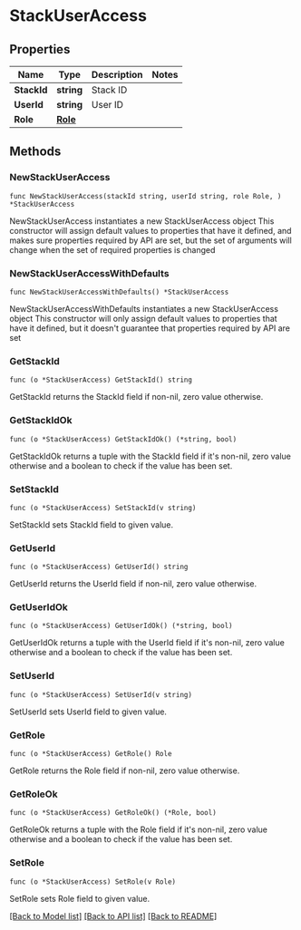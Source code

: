 # StackUserAccess

## Properties

Name | Type | Description | Notes
------------ | ------------- | ------------- | -------------
**StackId** | **string** | Stack ID | 
**UserId** | **string** | User ID | 
**Role** | [**Role**](Role.md) |  | 

## Methods

### NewStackUserAccess

`func NewStackUserAccess(stackId string, userId string, role Role, ) *StackUserAccess`

NewStackUserAccess instantiates a new StackUserAccess object
This constructor will assign default values to properties that have it defined,
and makes sure properties required by API are set, but the set of arguments
will change when the set of required properties is changed

### NewStackUserAccessWithDefaults

`func NewStackUserAccessWithDefaults() *StackUserAccess`

NewStackUserAccessWithDefaults instantiates a new StackUserAccess object
This constructor will only assign default values to properties that have it defined,
but it doesn't guarantee that properties required by API are set

### GetStackId

`func (o *StackUserAccess) GetStackId() string`

GetStackId returns the StackId field if non-nil, zero value otherwise.

### GetStackIdOk

`func (o *StackUserAccess) GetStackIdOk() (*string, bool)`

GetStackIdOk returns a tuple with the StackId field if it's non-nil, zero value otherwise
and a boolean to check if the value has been set.

### SetStackId

`func (o *StackUserAccess) SetStackId(v string)`

SetStackId sets StackId field to given value.


### GetUserId

`func (o *StackUserAccess) GetUserId() string`

GetUserId returns the UserId field if non-nil, zero value otherwise.

### GetUserIdOk

`func (o *StackUserAccess) GetUserIdOk() (*string, bool)`

GetUserIdOk returns a tuple with the UserId field if it's non-nil, zero value otherwise
and a boolean to check if the value has been set.

### SetUserId

`func (o *StackUserAccess) SetUserId(v string)`

SetUserId sets UserId field to given value.


### GetRole

`func (o *StackUserAccess) GetRole() Role`

GetRole returns the Role field if non-nil, zero value otherwise.

### GetRoleOk

`func (o *StackUserAccess) GetRoleOk() (*Role, bool)`

GetRoleOk returns a tuple with the Role field if it's non-nil, zero value otherwise
and a boolean to check if the value has been set.

### SetRole

`func (o *StackUserAccess) SetRole(v Role)`

SetRole sets Role field to given value.



[[Back to Model list]](../README.md#documentation-for-models) [[Back to API list]](../README.md#documentation-for-api-endpoints) [[Back to README]](../README.md)


